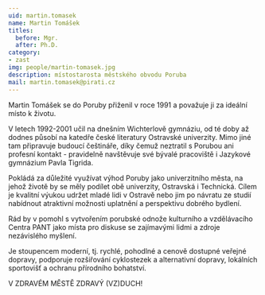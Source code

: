 ```yaml
---
uid: martin.tomasek
name: Martin Tomášek
titles:
  before: Mgr.
  after: Ph.D.
category:
- zast
img: people/martin-tomasek.jpg
description: místostarosta městského obvodu Poruba
mail: martin.tomasek@pirati.cz
---
```


Martin Tomášek se do Poruby přiženil v roce 1991 a považuje ji za ideální místo k životu.

V letech 1992-2001 učil na dnešním Wichterlově gymnáziu, od té doby až dodnes působí na katedře české literatury Ostravské univerzity. Mimo jiné tam připravuje budoucí češtináře, díky čemuž neztratil s Porubou ani profesní kontakt - pravidelně navštěvuje své bývalé pracoviště i Jazykové gymnázium Pavla Tigrida.

Pokládá za důležité využívat výhod Poruby jako univerzitního města, na jehož životě by se měly podílet obě univerzity, Ostravská i Technická. Cílem je kvalitní výukou udržet mladé lidi v Ostravě nebo jim po návratu ze studií nabídnout atraktivní možnosti uplatnění a perspektivu dobrého bydlení.

Rád by v pomohl s vytvořením porubské odnože kulturního a vzdělávacího Centra PANT jako místa pro diskuse se zajímavými lidmi a zdroje nezávislého myšlení.

Je stoupencem moderní, tj. rychlé, pohodlné a cenově dostupné veřejné dopravy, podporuje rozšiřování cyklostezek a alternativní dopravy, lokálních sportovišť a ochranu přírodního bohatství.

V ZDRAVÉM MĚSTĚ ZDRAVÝ (VZ)DUCH!
